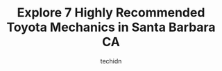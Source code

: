 ---
layout: ampstory
image: https://images.unsplash.com/photo-1639928846512-d22a0738138a?ixlib=rb-4.0.3&ixid=MnwxMjA3fDB8MHxwaG90by1wYWdlfHx8fGVufDB8fHx8&auto=format&fit=crop&w=640&h=853&q=80
author: techidn
featured: false
description: When it comes to maintaining and repairing your vehicle in Santa Barbara CA, USA, you deserve nothing but the best. Thats why the 7 best Toyota Mechanic in the area are here to offer their 
title: Explore 7 Highly Recommended Toyota Mechanics in Santa Barbara CA
cover:
   title: Explore 7 Highly Recommended Toyota Mechanics in Santa Barbara CA
   subtitle: Rickpate
   background: https://images.unsplash.com/photo-1639928846512-d22a0738138a?ixlib=rb-4.0.3&ixid=MnwxMjA3fDB8MHxwaG90by1wYWdlfHx8fGVufDB8fHx8&auto=format&fit=crop&w=640&h=853&q=80

pages: 
 - layout: thirds
   top: <h1>#1 Ayers Automotive Repairs</h1>
   bottom: "<p>Ayers took great care of me. Had them replace all the brake lines on my rusty Toyota Land Cruiser- Im sure not a very common job out here in California. The job def</p>"
   background: https://www.knot35.com/toplist/wp-content/uploads/2023/06/best-toyota-mechanic-1-in-santa-barbara-ca-1685838195.jpeg
   backgroundblur: true
 - layout: thirds
   top: <h1>#2 Kennedys Automotive</h1>
   bottom: "<p>205 S Salinas St, Santa Barbara, CA 93103, United States</p>"
   background: https://www.knot35.com/toplist/wp-content/uploads/2023/06/best-toyota-mechanic-2-in-santa-barbara-ca-1685838195.jpeg
   cta:
      link: https://www.knot35.com/toplist/explore-7-highly-recommended-toyota-mechanics-in-santa-barbara-ca/
      text: Explore 7 Highly Recommended Toyota Mechanics in Santa Barbara CA
 - layout: thirds
   top: <h1>#3 Kiwis Auto Repair</h1>
   bottom: "<p>111 E Gutierrez St, Santa Barbara, CA 93101, United States</p>"
   background: https://www.knot35.com/toplist/wp-content/uploads/2023/06/best-toyota-mechanic-3-in-santa-barbara-ca-1685838195.jpeg
   cta:
      link: https://www.knot35.com/toplist/explore-7-highly-recommended-toyota-mechanics-in-santa-barbara-ca/
      text: Explore 7 Highly Recommended Toyota Mechanics in Santa Barbara CA
 - layout: thirds
   top: <h1>#4 Orens Automotive</h1>
   bottom: "<p>227 Gray Ave, Santa Barbara, CA 93101, United States</p>"
   background: https://images.unsplash.com/photo-1496096265110-f83ad7f96608?ixlib=rb-4.0.3&ixid=MnwxMjA3fDB8MHxwaG90by1wYWdlfHx8fGVufDB8fHx8&auto=format&fit=crop&w=640&h=853&q=80
   cta:
      link: https://www.knot35.com/toplist/explore-7-highly-recommended-toyota-mechanics-in-santa-barbara-ca/
      text: Explore 7 Highly Recommended Toyota Mechanics in Santa Barbara CA
 - layout: thirds
   top: <h1>#5 Haiks German Autohaus Mercedes-Benz, BMW, Porsche, Audi, Volkswagen, Mini, Santa Barbara</h1>
   bottom: "<p>310 E Cota St, Santa Barbara, CA 93101, United States</p>"
   background: https://images.unsplash.com/photo-1488554378835-f7acf46e6c98?ixlib=rb-4.0.3&ixid=MnwxMjA3fDB8MHxwaG90by1wYWdlfHx8fGVufDB8fHx8&auto=format&fit=crop&w=640&h=853&q=80
   cta:
      link: https://www.knot35.com/toplist/explore-7-highly-recommended-toyota-mechanics-in-santa-barbara-ca/
      text: Explore 7 Highly Recommended Toyota Mechanics in Santa Barbara CA
 - layout: thirds
   top: <h1>#6 SALAS AUTO REPAIR INC, Lexus Toyota Honda Specialist</h1>
   bottom: "<p>205 S Salinas St, Santa Barbara, CA 93103, United States</p>"
   background: https://images.unsplash.com/photo-1608501821300-4f99e58bba77?ixlib=rb-4.0.3&ixid=MnwxMjA3fDB8MHxwaG90by1wYWdlfHx8fGVufDB8fHx8&auto=format&fit=crop&w=640&h=853&q=80
   cta:
      link: https://www.knot35.com/toplist/explore-7-highly-recommended-toyota-mechanics-in-santa-barbara-ca/
      text: Explore 7 Highly Recommended Toyota Mechanics in Santa Barbara CA
 - layout: thirds
   top: <h1>#7 Econo Auto Center</h1>
   bottom: "<p>1131 De La Vina St, Santa Barbara, CA 93101, United States</p>"
   background: https://images.unsplash.com/photo-1541356665065-22676f35dd40?ixlib=rb-4.0.3&ixid=MnwxMjA3fDB8MHxwaG90by1wYWdlfHx8fGVufDB8fHx8&auto=format&fit=crop&w=640&h=853&q=80
   cta:
      link: https://www.knot35.com/toplist/explore-7-highly-recommended-toyota-mechanics-in-santa-barbara-ca/
      text: Explore 7 Highly Recommended Toyota Mechanics in Santa Barbara CA
 - layout: thirds
   middle: Continue reading...
   background: https://images.unsplash.com/photo-1484589065579-248aad0d8b13?ixlib=rb-4.0.3&ixid=MnwxMjA3fDB8MHxwaG90by1wYWdlfHx8fGVufDB8fHx8&auto=format&fit=crop&w=640&h=853&q=80
   cta:
      link: https://www.knot35.com/toplist/explore-7-highly-recommended-toyota-mechanics-in-santa-barbara-ca/
      text: Explore 7 Highly Recommended Toyota Mechanics in Santa Barbara CA
      
---